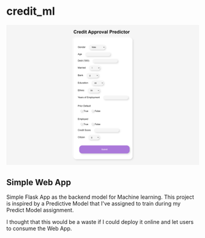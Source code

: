 ﻿# credit_ml

![Credit Approval Predictor](screenshot.png)

## Simple Web App

Simple Flask App as the backend model for Machine learning. This project is inspired by a Predictive Model that I've assigned to train during my Predict Model assignment.

I thought that this would be a waste if I could deploy it online and let users to consume the Web App.
